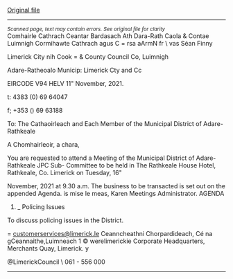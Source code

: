 [Original file](https://www.limerick.ie/sites/default/files/media/documents/2021-11/00-agenda-16th-november-2021.pdf)

---
*<small>Scanned page, text may contain errors. See original file for clarity</small>*  
Comhairle Cathrach Ceantar Bardasach Ath Dara-Rath Caola
& Contae Luimnigh Cormihawte Cathrach agus C = rsa
aArmN fr \ vas Séan Finny

Limerick City nih Cook
= & County Council Co, Luimnigh

Adare-Ratheoalo Municip:
Limerick Cty and Cc

EIRCODE V94 HELV
11" November, 2021.

t: 4383 (0) 69 64047

f; +353 () 69 63188

To: The Cathaoirleach and Each Member of the Municipal District of Adare-Rathkeale

A Chomhairleoir, a chara,

You are requested to attend a Meeting of the Municipal District of Adare-Rathkeale JPC Sub-
Committee to be held in The Rathkeale House Hotel, Rathkeale, Co. Limerick on Tuesday, 16"

November, 2021 at 9.30 a.m. The business to be transacted is set out on the appended Agenda.
is mise le meas,
Karen
Meetings Administrator.
AGENDA
1. _ Policing Issues

To discuss policing issues in the District.

= customerservices@limerick.le
Ceanncheathni Chorpardideach, Cé na gCeannaithe,Luimneach 1 © werelimerickie
Corporate Headquarters, Merchants Quay, Limerick. y

@LimerickCouncil
\ 061 - 556 000


---
